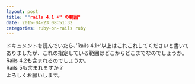 ```yaml
---
layout: post
title: ""rails 4.1 +" の範囲"
date: 2015-04-23 08:51:32
categories: ruby-on-rails ruby
---
```

<p>ドキュメントを読んでいたら、’Rails 4.1+’以上はこれこれしてくださいと書いてありましたが、これの指定している範囲はどこからどこまでなのでしょうか。<br>
 Rails 4.2も含まれるのでしょうか。<br>
 Rails 5も含まれますか？<br>
よろしくお願いします。</p>
